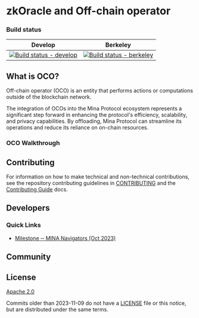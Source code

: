 # zkOracle and Off-chain operator

### Build status

| Develop | Berkeley | 
| ------- | -------- |
| [![Build status - develop]()]() | [![Build status - berkeley]()]() | 


## What is OCO?

Off-chain operator (OCO) is an entity that performs actions or computations outside of the blockchain network. 

The integration of OCOs into the Mina Protocol ecosystem represents a significant step forward in enhancing the protocol's efficiency, scalability, and privacy capabilities. By offloading, Mina Protocol can streamline its operations and reduce its reliance on on-chain resources.


### OCO Walkthrough



## Contributing

For information on how to make technical and non-technical contributions, see the repository contributing guidelines in [CONTRIBUTING](https://github.com/ubinix-warun/zkOracle-OCO/blob/develop/CONTRIBUTING.md) and the [Contributing Guide]() docs.

## Developers

### Quick Links

- [Milestone ‐‐ MINA Navigators (Oct 2023)](../../wiki/Milestone-%E2%80%90%E2%80%90-MINA-Navigators-(Oct-2023))

## Community



## License

[Apache 2.0](LICENSE)

Commits older than 2023-11-09 do not have a [LICENSE](LICENSE) file or this notice, but are distributed under the same terms.
